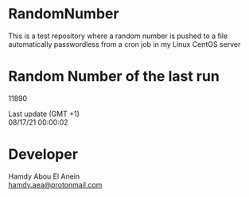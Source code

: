 # RandomNumber    
This is a test repository where a random number is pushed to a file automatically passwordless from a cron job in my Linux CentOS server    
# Random Number of the last run   
11890
      
Last update (GMT +1)    
08/17/21 00:00:02
# Developer    
Hamdy Abou El Anein   
hamdy.aea@protonmail.com
